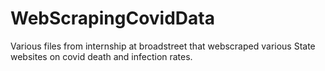 # WebScrapingCovidData

Various files from internship at broadstreet that webscraped various State websites on covid death and infection rates. 
